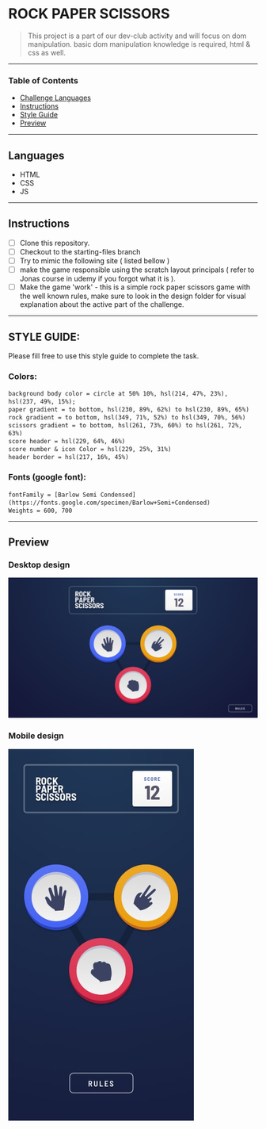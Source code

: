 
# ROCK PAPER SCISSORS

> This project is a part of our dev-club activity and will focus on dom manipulation. basic dom manipulation knowledge is required, html & css as well.

---

### Table of Contents

- [Challenge Languages](#Languages)
- [Instructions](#Instructions)
- [Style Guide](#Style-Guide)
- [Preview](#Preview)

---

## Languages

* HTML
* CSS
* JS

---

## Instructions

- [ ] Clone this repository.
- [ ] Checkout to the starting-files branch
- [ ] Try to mimic the following site ( listed bellow ) 
- [ ] make the game responsible using the scratch layout principals ( refer to Jonas course in udemy if you forgot what it is ).
- [ ] Make the game 'work' - this is a simple rock paper scissors game with the well known rules,
make sure to look in the design folder for visual explanation about the active part of the challenge.

---

## STYLE GUIDE: 

Please fill free to use this style guide to complete the task.

### Colors: 
    background body color = circle at 50% 10%, hsl(214, 47%, 23%), hsl(237, 49%, 15%);
    paper gradient = to bottom, hsl(230, 89%, 62%) to hsl(230, 89%, 65%)
    rock gradient = to bottom, hsl(349, 71%, 52%) to hsl(349, 70%, 56%)
    scissors gradient = to bottom, hsl(261, 73%, 60%) to hsl(261, 72%, 63%)
    score header = hsl(229, 64%, 46%)
    score number & icon Color = hsl(229, 25%, 31%)
    header border = hsl(217, 16%, 45%)

### Fonts (google font):
    fontFamily = [Barlow Semi Condensed](https://fonts.google.com/specimen/Barlow+Semi+Condensed)
    Weights = 600, 700

---

## Preview

### Desktop design
![!desktopPreview](./assets/design/desktop-step-1.jpg)

### Mobile design
![!mobilePreview](./assets/design/mobile-step-1.jpg)

